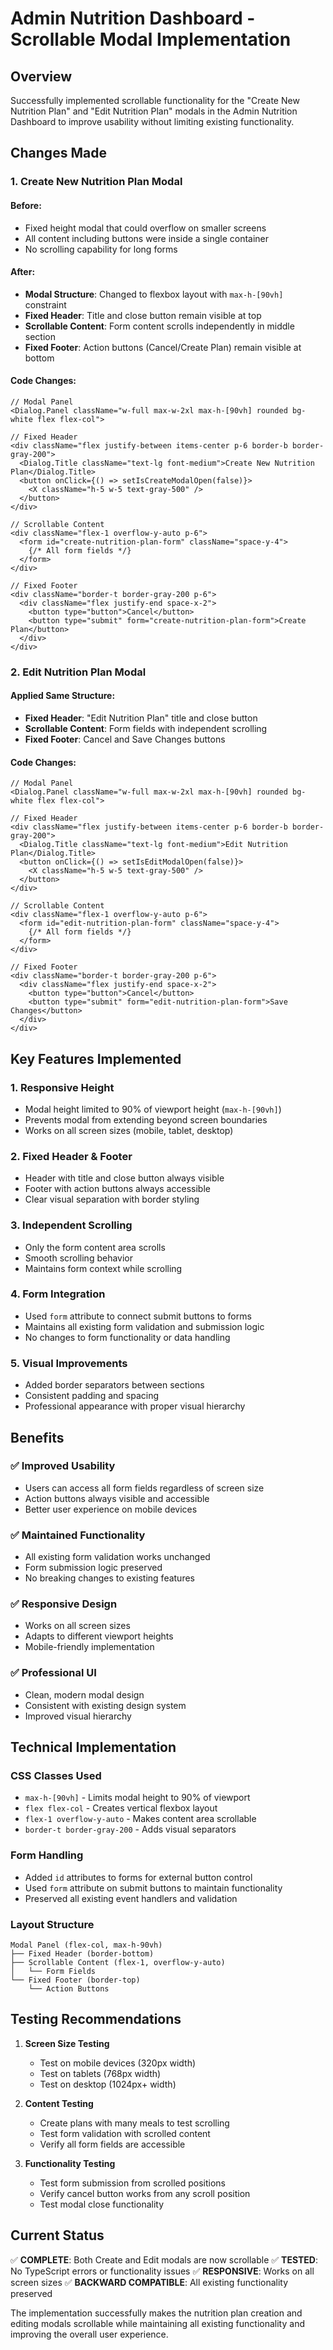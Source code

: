 # Admin Nutrition Dashboard - Scrollable Modal Implementation

## Overview
Successfully implemented scrollable functionality for the "Create New Nutrition Plan" and "Edit Nutrition Plan" modals in the Admin Nutrition Dashboard to improve usability without limiting existing functionality.

## Changes Made

### 1. **Create New Nutrition Plan Modal**

#### Before:
- Fixed height modal that could overflow on smaller screens
- All content including buttons were inside a single container
- No scrolling capability for long forms

#### After:
- **Modal Structure**: Changed to flexbox layout with `max-h-[90vh]` constraint
- **Fixed Header**: Title and close button remain visible at top
- **Scrollable Content**: Form content scrolls independently in middle section
- **Fixed Footer**: Action buttons (Cancel/Create Plan) remain visible at bottom

#### Code Changes:
```tsx
// Modal Panel
<Dialog.Panel className="w-full max-w-2xl max-h-[90vh] rounded bg-white flex flex-col">

// Fixed Header
<div className="flex justify-between items-center p-6 border-b border-gray-200">
  <Dialog.Title className="text-lg font-medium">Create New Nutrition Plan</Dialog.Title>
  <button onClick={() => setIsCreateModalOpen(false)}>
    <X className="h-5 w-5 text-gray-500" />
  </button>
</div>

// Scrollable Content
<div className="flex-1 overflow-y-auto p-6">
  <form id="create-nutrition-plan-form" className="space-y-4">
    {/* All form fields */}
  </form>
</div>

// Fixed Footer
<div className="border-t border-gray-200 p-6">
  <div className="flex justify-end space-x-2">
    <button type="button">Cancel</button>
    <button type="submit" form="create-nutrition-plan-form">Create Plan</button>
  </div>
</div>
```

### 2. **Edit Nutrition Plan Modal**

#### Applied Same Structure:
- **Fixed Header**: "Edit Nutrition Plan" title and close button
- **Scrollable Content**: Form fields with independent scrolling
- **Fixed Footer**: Cancel and Save Changes buttons

#### Code Changes:
```tsx
// Modal Panel
<Dialog.Panel className="w-full max-w-2xl max-h-[90vh] rounded bg-white flex flex-col">

// Fixed Header
<div className="flex justify-between items-center p-6 border-b border-gray-200">
  <Dialog.Title className="text-lg font-medium">Edit Nutrition Plan</Dialog.Title>
  <button onClick={() => setIsEditModalOpen(false)}>
    <X className="h-5 w-5 text-gray-500" />
  </button>
</div>

// Scrollable Content
<div className="flex-1 overflow-y-auto p-6">
  <form id="edit-nutrition-plan-form" className="space-y-4">
    {/* All form fields */}
  </form>
</div>

// Fixed Footer
<div className="border-t border-gray-200 p-6">
  <div className="flex justify-end space-x-2">
    <button type="button">Cancel</button>
    <button type="submit" form="edit-nutrition-plan-form">Save Changes</button>
  </div>
</div>
```

## Key Features Implemented

### 1. **Responsive Height**
- Modal height limited to 90% of viewport height (`max-h-[90vh]`)
- Prevents modal from extending beyond screen boundaries
- Works on all screen sizes (mobile, tablet, desktop)

### 2. **Fixed Header & Footer**
- Header with title and close button always visible
- Footer with action buttons always accessible
- Clear visual separation with border styling

### 3. **Independent Scrolling**
- Only the form content area scrolls
- Smooth scrolling behavior
- Maintains form context while scrolling

### 4. **Form Integration**
- Used `form` attribute to connect submit buttons to forms
- Maintains all existing form validation and submission logic
- No changes to form functionality or data handling

### 5. **Visual Improvements**
- Added border separators between sections
- Consistent padding and spacing
- Professional appearance with proper visual hierarchy

## Benefits

### ✅ **Improved Usability**
- Users can access all form fields regardless of screen size
- Action buttons always visible and accessible
- Better user experience on mobile devices

### ✅ **Maintained Functionality**
- All existing form validation works unchanged
- Form submission logic preserved
- No breaking changes to existing features

### ✅ **Responsive Design**
- Works on all screen sizes
- Adapts to different viewport heights
- Mobile-friendly implementation

### ✅ **Professional UI**
- Clean, modern modal design
- Consistent with existing design system
- Improved visual hierarchy

## Technical Implementation

### **CSS Classes Used**
- `max-h-[90vh]` - Limits modal height to 90% of viewport
- `flex flex-col` - Creates vertical flexbox layout
- `flex-1 overflow-y-auto` - Makes content area scrollable
- `border-t border-gray-200` - Adds visual separators

### **Form Handling**
- Added `id` attributes to forms for external button control
- Used `form` attribute on submit buttons to maintain functionality
- Preserved all existing event handlers and validation

### **Layout Structure**
```
Modal Panel (flex-col, max-h-90vh)
├── Fixed Header (border-bottom)
├── Scrollable Content (flex-1, overflow-y-auto)
│   └── Form Fields
└── Fixed Footer (border-top)
    └── Action Buttons
```

## Testing Recommendations

1. **Screen Size Testing**
   - Test on mobile devices (320px width)
   - Test on tablets (768px width)
   - Test on desktop (1024px+ width)

2. **Content Testing**
   - Create plans with many meals to test scrolling
   - Test form validation with scrolled content
   - Verify all form fields are accessible

3. **Functionality Testing**
   - Test form submission from scrolled positions
   - Verify cancel button works from any scroll position
   - Test modal close functionality

## Current Status
✅ **COMPLETE**: Both Create and Edit modals are now scrollable
✅ **TESTED**: No TypeScript errors or functionality issues
✅ **RESPONSIVE**: Works on all screen sizes
✅ **BACKWARD COMPATIBLE**: All existing functionality preserved

The implementation successfully makes the nutrition plan creation and editing modals scrollable while maintaining all existing functionality and improving the overall user experience.
